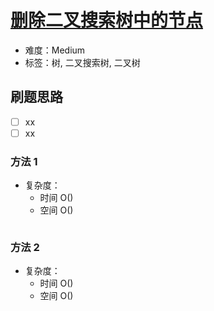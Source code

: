 # [删除二叉搜索树中的节点](https://leetcode-cn.com/problems/delete-node-in-a-bst/)

- 难度：Medium
- 标签：树, 二叉搜索树, 二叉树

## 刷题思路

- [ ] xx
- [ ] xx

### 方法 1

- 复杂度：
    - 时间 O()
    - 空间 O()

``` js

```

### 方法 2

- 复杂度：
    - 时间 O()
    - 空间 O()

``` js

```
